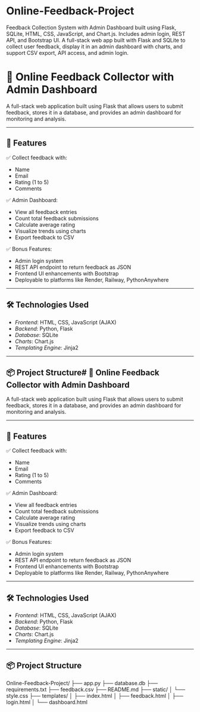 # Online-Feedback-Project
Feedback Collection System with Admin Dashboard built using Flask, SQLite, HTML, CSS, JavaScript, and Chart.js. Includes admin login, REST API, and Bootstrap UI. A full-stack web app built with Flask and SQLite to collect user feedback, display it in an admin dashboard with charts, and support CSV export, API access, and admin login.

# 📝 Online Feedback Collector with Admin Dashboard

A full-stack web application built using Flask that allows users to submit feedback, stores it in a database, and provides an admin dashboard for monitoring and analysis.

---

## 🚀 Features

✅ Collect feedback with:
- Name  
- Email  
- Rating (1 to 5)  
- Comments  

✅ Admin Dashboard:
- View all feedback entries
- Count total feedback submissions
- Calculate average rating
- Visualize trends using charts
- Export feedback to CSV

✅ Bonus Features:
- Admin login system
- REST API endpoint to return feedback as JSON
- Frontend UI enhancements with Bootstrap
- Deployable to platforms like Render, Railway, PythonAnywhere

---

## 🛠 Technologies Used

- *Frontend*: HTML, CSS, JavaScript (AJAX)
- *Backend*: Python, Flask
- *Database*: SQLite
- *Charts*: Chart.js
- *Templating Engine*: Jinja2

---

## 📦 Project Structure# 📝 Online Feedback Collector with Admin Dashboard

A full-stack web application built using Flask that allows users to submit feedback, stores it in a database, and provides an admin dashboard for monitoring and analysis.

---

## 🚀 Features

✅ Collect feedback with:
- Name  
- Email  
- Rating (1 to 5)  
- Comments  

✅ Admin Dashboard:
- View all feedback entries
- Count total feedback submissions
- Calculate average rating
- Visualize trends using charts
- Export feedback to CSV

✅ Bonus Features:
- Admin login system
- REST API endpoint to return feedback as JSON
- Frontend UI enhancements with Bootstrap
- Deployable to platforms like Render, Railway, PythonAnywhere

---

## 🛠 Technologies Used

- *Frontend*: HTML, CSS, JavaScript (AJAX)
- *Backend*: Python, Flask
- *Database*: SQLite
- *Charts*: Chart.js
- *Templating Engine*: Jinja2

---

## 📦 Project Structure

Online-Feedback-Project/
├── app.py
├── database.db
├── requirements.txt
├── feedback.csv
├── README.md
├── static/
│ └── style.css
├── templates/
│ ├── index.html
│ ├── feedback.html
│ ├── login.html
│ └── dashboard.html


